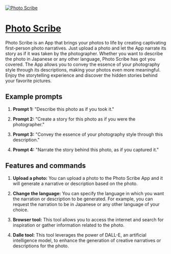 [![Photo Scribe](https://files.oaiusercontent.com/file-fufqyqxbpVkMCBkLh6IjxESu?se=2123-10-19T10%3A48%3A37Z&sp=r&sv=2021-08-06&sr=b&rscc=max-age%3D31536000%2C%20immutable&rscd=attachment%3B%20filename%3D95da585f-45a5-4d39-93f4-41ee3609091e.png&sig=MWOwhpG%2BVoAZSUD8H8QnrHDKT5vqMEpWhahUlqkXG%2Bg%3D)](https://chat.openai.com/g/g-cpGT2VS1k-photo-scribe)

# [Photo Scribe](https://chat.openai.com/g/g-cpGT2VS1k-photo-scribe)

Photo Scribe is an App that brings your photos to life by creating captivating first-person photo narratives. Just upload a photo and let the App narrate its story as if it was taken by the photographer. Whether you want to describe the photo in Japanese or any other language, Photo Scribe has got you covered. The App allows you to convey the essence of your photography style through its descriptions, making your photos even more meaningful. Enjoy the storytelling experience and discover the hidden stories behind your favorite pictures.

## Example prompts

1. **Prompt 1:** "Describe this photo as if you took it."

2. **Prompt 2:** "Create a story for this photo as if you were the photographer."

3. **Prompt 3:** "Convey the essence of your photography style through this description."

4. **Prompt 4:** "Narrate the story behind this photo, as if you captured it."

## Features and commands

1. **Upload a photo:** You can upload a photo to the Photo Scribe App and it will generate a narrative or description based on the photo.

2. **Change the language:** You can specify the language in which you want the narration or description to be generated. For example, you can request the narration to be in Japanese or any other language of your choice.

3. **Browser tool:** This tool allows you to access the internet and search for inspiration or gather information related to the photo.

4. **Dalle tool:** This tool leverages the power of DALL-E, an artificial intelligence model, to enhance the generation of creative narratives or descriptions for the photo.